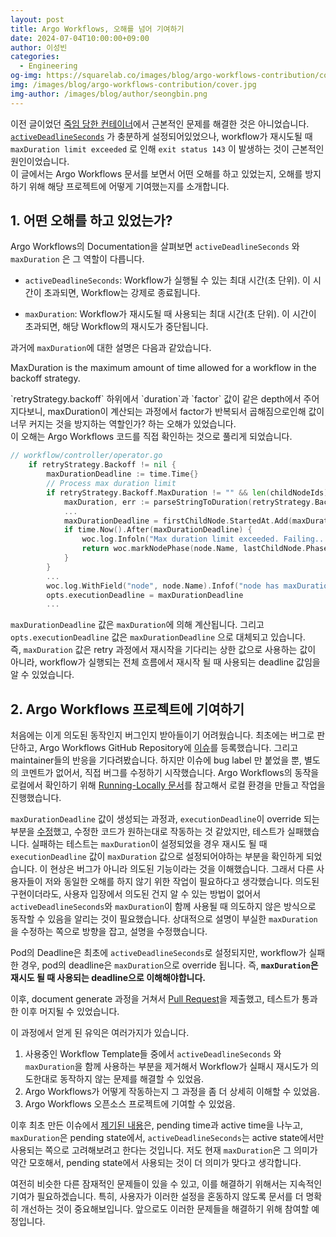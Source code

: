 ```yaml
---
layout: post
title: Argo Workflows, 오해를 넘어 기여하기
date: 2024-07-04T10:00:00+09:00
author: 이성빈
categories:
  - Engineering
og-img: https://squarelab.co/images/blog/argo-workflows-contribution/cover.jpg
img: /images/blog/argo-workflows-contribution/cover.jpg
img-author: /images/blog/author/seongbin.png
---
```


이전 글이었던 [죽임 당한 컨테이너](https://squarelab.co/blog/argo-exit-status-143/)에서 근본적인 문제를 해결한 것은 아니었습니다.
[`activeDeadlineSeconds`](https://argo-workflows.readthedocs.io/en/latest/walk-through/timeouts/) 가 충분하게 설정되어있었으나, workflow가 재시도될 때 `maxDuration limit exceeded` 로 인해 `exit status 143` 이 발생하는 것이 근본적인 원인이었습니다.<br>
이 글에서는 Argo Workflows 문서를 보면서 어떤 오해를 하고 있었는지, 오해를 방지하기 위해 해당 프로젝트에 어떻게 기여했는지를 소개합니다.

## 1. 어떤 오해를 하고 있었는가?

Argo Workflows의 Documentation을 살펴보면 `activeDeadlineSeconds` 와 `maxDuration` 은 그 역할이 다릅니다.

- `activeDeadlineSeconds`: Workflow가 실행될 수 있는 최대 시간(초 단위). 이 시간이 초과되면, Workflow는 강제로 종료됩니다.

- `maxDuration`: Workflow가 재시도될 때 사용되는 최대 시간(초 단위). 이 시간이 초과되면, 해당 Workflow의 재시도가 중단됩니다.

과거에 `maxDuration`에 대한 설명은 다음과 같았습니다.
<p class="quotes">
<i class="ri-double-quotes-l quote"></i>
MaxDuration is the maximum amount of time allowed for a workflow in the backoff strategy.
<i class="ri-double-quotes-r quote"></i>
</p>
`retryStrategy.backoff` 하위에서 `duration`과 `factor` 값이 같은 depth에서 주어지다보니, maxDuration이 계산되는 과정에서 factor가 반복되서 곱해짐으로인해 값이 너무 커지는 것을 방지하는 역할인가? 하는 오해가 있었습니다.<br>
이 오해는 Argo Workflows 코드를 직접 확인하는 것으로 풀리게 되었습니다.

```go
// workflow/controller/operator.go
	if retryStrategy.Backoff != nil {
		maxDurationDeadline := time.Time{}
		// Process max duration limit
		if retryStrategy.Backoff.MaxDuration != "" && len(childNodeIds) > 0 {
			maxDuration, err := parseStringToDuration(retryStrategy.Backoff.MaxDuration)
			...
			maxDurationDeadline = firstChildNode.StartedAt.Add(maxDuration)
			if time.Now().After(maxDurationDeadline) {
				woc.log.Infoln("Max duration limit exceeded. Failing...")
				return woc.markNodePhase(node.Name, lastChildNode.Phase, "Max duration limit exceeded"), true, nil
			}
		}
		...
		woc.log.WithField("node", node.Name).Infof("node has maxDuration set, setting executionDeadline to: %s", humanize.Timestamp(maxDurationDeadline))
		opts.executionDeadline = maxDurationDeadline
		...
```

`maxDurationDeadline` 값은 `maxDuration`에 의해 계산됩니다.
그리고 `opts.executionDeadline` 값은 `maxDurationDeadline` 으로 대체되고 있습니다.<br>
즉, `maxDuration` 값은 retry 과정에서 재시작을 기다리는 상한 값으로 사용하는 값이 아니라, workflow가 실행되는 전체 흐름에서 재시작 될 때 사용되는 deadline 값임을 알 수 있었습니다.

## 2. Argo Workflows 프로젝트에 기여하기

처음에는 이게 의도된 동작인지 버그인지 받아들이기 어려웠습니다.
최초에는 버그로 판단하고, Argo Workflows GitHub Repository에 [이슈](https://github.com/argoproj/argo-workflows/issues/13044)를 등록했습니다.
그리고 maintainer들의 반응을 기다려봤습니다. 하지만 이슈에 bug label 만 붙었을 뿐, 별도의 코멘트가 없어서, 직접 버그를 수정하기 시작했습니다.
Argo Workflows의 동작을 로컬에서 확인하기 위해 [Running-Locally 문서](https://github.com/argoproj/argo-workflows/blob/main/docs/running-locally.md)를 참고해서 로컬 환경을 만들고 작업을 진행했습니다.

`maxDurationDeadline` 값이 생성되는 과정과, `executionDeadline`이 override 되는 부분을 [수정](https://github.com/argoproj/argo-workflows/pull/13049)했고, 수정한 코드가 원하는대로 작동하는 것 같았지만, 테스트가 실패했습니다.
실패하는 테스트는 `maxDuration`이 설정되었을 경우 재시도 될 때 `executionDeadline` 값이 `maxDuration` 값으로 설정되어야하는 부분을 확인하게 되었습니다.
이 현상은 버그가 아니라 의도된 기능이라는 것을 이해했습니다.
그래서 다른 사용자들이 저와 동일한 오해를 하지 않기 위한 작업이 필요하다고 생각했습니다.
의도된 구현이더라도, 사용자 입장에서 의도된 건지 알 수 있는 방법이 없어서 `activeDeadlineSeconds`와 `maxDuration`이 함께 사용될 때 의도하지 않은 방식으로 동작할 수 있음을 알리는 것이 필요했습니다.
상대적으로 설명이 부실한 `maxDuration` 을 수정하는 쪽으로 방향을 잡고, 설명을 수정했습니다.

Pod의 Deadline은 최초에 `activeDeadlineSeconds`로 설정되지만, workflow가 실패한 경우, pod의 deadline은 `maxDuration`으로 override 됩니다.
즉, **`maxDuration`은 재시도 될 때 사용되는 deadline으로 이해해야합니다.**

이후, document generate 과정을 거쳐서 [Pull Request](https://github.com/argoproj/argo-workflows/pull/13068)을 제출했고, 테스트가 통과한 이후 머지될 수 있었습니다.

이 과정에서 얻게 된 유익은 여러가지가 있습니다.

1. 사용중인 Workflow Template들 중에서 `activeDeadlineSeconds` 와 `maxDuration`을 함께 사용하는 부분을 제거해서 Workflow가 실패시 재시도가 의도한대로 동작하지 않는 문제를 해결할 수 있었음.
2. Argo Workflows가 어떻게 작동하는지 그 과정을 좀 더 상세히 이해할 수 있었음.
3. Argo Workflows 오픈소스 프로젝트에 기여할 수 있었음.

이후 최초 만든 이슈에서 [제기된 내용](https://github.com/argoproj/argo-workflows/issues/13044#issuecomment-2132453340)은, pending time과 active time을 나누고, `maxDuration`은 pending state에서, `activeDeadlineSeconds`는 active state에서만 사용되는 쪽으로 고려해보려고 한다는 것입니다. 저도 현재 `maxDuration`은 그 의미가 약간 모호해서, pending state에서 사용되는 것이 더 의미가 맞다고 생각합니다.

여전히 비슷한 다른 잠재적인 문제들이 있을 수 있고, 이를 해결하기 위해서는 지속적인 기여가 필요하겠습니다. 특히, 사용자가 이러한 설정을 혼동하지 않도록 문서를 더 명확히 개선하는 것이 중요해보입니다. 앞으로도 이러한 문제들을 해결하기 위해 참여할 예정입니다.
